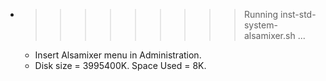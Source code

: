 * >>>>>>>>> Running inst-std-system-alsamixer.sh ...
  * Insert Alsamixer menu in Administration.
  * Disk size = 3995400K. Space Used = 8K.
